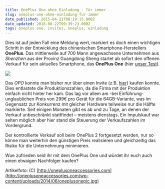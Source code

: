 ```yaml
---
title: OnePlus One ohne Einladung - für immer
slug: oneplus-one-ohne-einladung-fur-immer
date_published: 2015-04-21T08:19:15.000Z
date_updated: 2018-08-22T09:39:23.000Z
tags: oneplus one, invites, oneplus, einladung
---
```


Dies ist auf jeden Fall eine Meldung wert, markiert es doch einen wichtigen Schritt in der Entwicklung des chinenischen Smartphone-Herstellers **OnePlus**. Das mittlerweile auf 700 Mann angewachsene Unternehmen aus *Shenzhen* aus der Provinz Guangdong Sheng startet ab sofort den offenen Verkauf für sein aktuelles Smartphone, das **OnePlus One** (hier [unser Test](__GHOST_URL__/produkttest-das-oneplus-one-smartphone)).

![](http://thafaker.de/content/images/2015/04/Keynote-c-pia.png)

Das *OPO* konnte man bisher nur über einen Invite (z.B. [hier](__GHOST_URL__/oneplus-one-zwei-invites-zu-vergeben/)) kaufen konnte. Dies entlastete die Produktionszahlen, da die Firma mit der Produktion einfach nicht hinter her kam. Das lag vor allem am -bei Einführung- unglaublichen Preis von 299€ pro Gerät für die 64GB-Variante, was im Gegensatz zur Konkurrenz mit gleicher Hardware teilweise nur die Hälfte markierte. Seit einigen Monaten gibt es ab und zu Tage, an denen der Verkauf unbeschränkt stattfindet – meistens dienstags. Ein Impulskauf war selten möglich aber hier stand die Steuerung der Verkaufszahlen im Vordergrund.

Der kontrollierte Verkauf soll beim OnePlus 2 fortgesetzt werden, nur so könne man weiterhin den günstigen Preis realisieren und gleichzeitig das Risiko für die Unternehmung minimieren.

Wue zufrieden seid ihr mit dem OnePlus One und würdet ihr euch auch einen etwaigen Nachfolger kaufen?

Artikelfoto: (C) [http://oneplusoneaccessories.com](http://oneplusoneaccessories.com/wp-content/uploads/2014/06/oneplusonepic.jpg)
